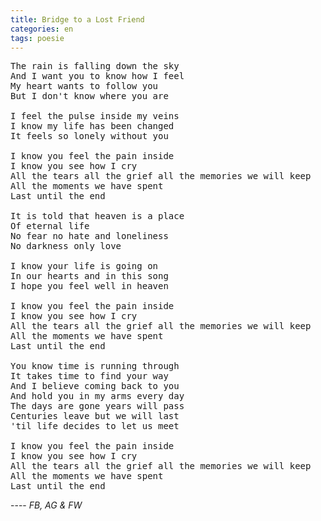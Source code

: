 ```yaml
---
title: Bridge to a Lost Friend
categories: en
tags: poesie
---
```


<pre>
The rain is falling down the sky  
And I want you to know how I feel  
My heart wants to follow you  
But I don't know where you are

I feel the pulse inside my veins  
I know my life has been changed  
It feels so lonely without you

I know you feel the pain inside  
I know you see how I cry  
All the tears all the grief all the memories we will keep  
All the moments we have spent  
Last until the end

It is told that heaven is a place  
Of eternal life  
No fear no hate and loneliness  
No darkness only love

I know your life is going on  
In our hearts and in this song  
I hope you feel well in heaven

I know you feel the pain inside  
I know you see how I cry  
All the tears all the grief all the memories we will keep  
All the moments we have spent  
Last until the end

You know time is running through  
It takes time to find your way  
And I believe coming back to you  
And hold you in my arms every day
The days are gone years will pass  
Centuries leave but we will last  
'til life decides to let us meet

I know you feel the pain inside  
I know you see how I cry  
All the tears all the grief all the memories we will keep  
All the moments we have spent  
Last until the end
</pre>

---- *FB, AG & FW*
